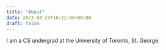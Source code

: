 ```yaml
---
title: "About"
date: 2023-08-24T16:31:05+08:00
draft: false
---
```


I am a CS undergrad at the University of Toronto, St. George.
